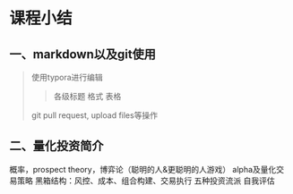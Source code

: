 # 课程小结
## 一、markdown以及git使用
> 使用typora进行编辑
> > 各级标题
> > 格式
> > 表格
> 
>git pull request, upload files等操作

## 二、量化投资简介
概率，prospect theory，博弈论（聪明的人&更聪明的人游戏）
alpha及量化交易策略
黑箱结构：风控、成本、组合构建、交易执行
五种投资流派
自我评估
